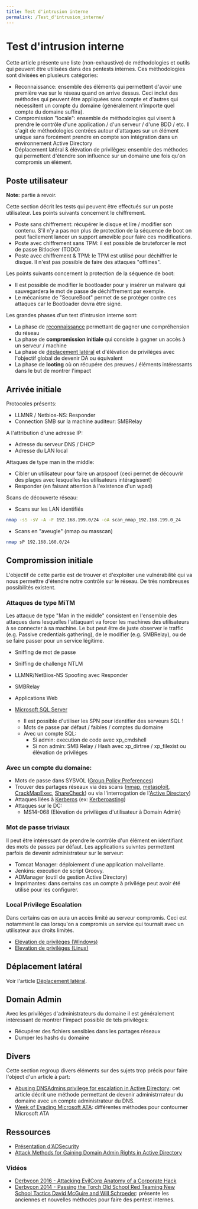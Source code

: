 ```yaml
---
title: Test d'intrusion interne
permalink: /Test_d'intrusion_interne/
---
```


# Test d'intrusion interne

Cette article présente une liste (non-exhaustive) de méthodologies et outils qui peuvent être utilisées dans des pentests internes. Ces méthodologies sont divisées en plusieurs catégories:

-   Reconnaissance: ensemble des éléments qui permettent d'avoir une première vue sur le réseau quand on arrive dessus. Ceci inclut des méthodes qui peuvent être appliquées sans compte et d'autres qui nécessitent un compte du domaine (généralement n'importe quel compte du domaine suffira).
-   Compromission "locale": ensemble de méthodologies qui visent à prendre le contrôle d'une application / d'un serveur / d'une BDD / etc. Il s'agit de méthodologies centrées autour d'attaques sur un élément unique sans forcément prendre en compte son intégration dans un environnement Active Directory
-   Déplacement latéral & élévation de privilèges: ensemble des méthodes qui permettent d'étendre son influence sur un domaine une fois qu'on compromis un élément.

Poste utilisateur
-----------------

**Note:** partie à revoir.

Cette section décrit les tests qui peuvent être effectués sur un poste utilisateur. Les points suivants concernent le chiffrement.

-   Poste sans chiffrement: récupérer le disque et lire / modifier son contenu. S'il n'y a pas non plus de protection de la séquence de boot on peut facilement lancer un support amovible pour faire ces modifications.
-   Poste avec chiffrement sans TPM: il est possible de bruteforcer le mot de passe Bitlocker (TODO)
-   Poste avec chiffrement & TPM: le TPM est utilisé pour déchiffrer le disque. Il n'est pas possible de faire des attaques "offlines".

Les points suivants concernent la protection de la séquence de boot:

-   Il est possible de modifier le bootloader pour y insérer un malware qui sauvegardera le mot de passe de déchiffrement par exemple.
-   Le mécanisme de "SecureBoot" permet de se protéger contre ces attaques car le Bootloader devra être signé.

Les grandes phases d'un test d'intrusion interne sont:

-   La phase de [reconnaissance](/Reconnaissance_(Interne) "wikilink") permettant de gagner une compréhension du réseau
-   La phase de **compromission initiale** qui consiste à gagner un accès à un serveur / machine
-   La phase de [déplacement latéral](/déplacement_latéral "wikilink") et d'élévation de priviléges avec l'objectif global de devenir DA ou équivalent
-   La phase de **looting** où on récupére des preuves / éléments intéressants dans le but de montrer l'impact

Arrivée initiale
----------------

Protocoles présents:

-   LLMNR / Netbios-NS: Responder
-   Connection SMB sur la machine auditeur: SMBRelay

A l'attribution d'une adresse IP:

-   Adresse du serveur DNS / DHCP
-   Adresse du LAN local

Attaques de type man in the middle:

-   Cibler un utilisateur pour faire un arpspoof (ceci permet de découvrir des plages avec lesquelles les utilisateurs intéragissent)
-   Responder (en faisant attention à l'existence d'un wpad)

Scans de découverte réseau:

-   Scans sur les LAN identifiés

``` bash
nmap -sS -sV -A -F 192.168.199.0/24 -oA scan_nmap_192.168.199.0_24
```

-   Scans en "aveugle" (nmap ou masscan)

``` bash
nmap sP 192.168.160.0/24
```

## Compromission initiale
L'objectif de cette partie est de trouver et d'exploiter une vulnérabilité qui va nous permettre d'étendre notre contrôle sur le réseau. De très nombreuses possibilités existent.

### Attaques de type MiTM

Les attaque de type "Man in the middle" consistent en l'ensemble des attaques dans lesquelles l'attaquant va forcer les machines des utilisateurs à se connecter à sa machine. Le but peut être de juste observer le traffic (e.g. Passive credentials gathering), de le modifier (e.g. SMBRelay), ou de se faire passer pour un service légitime.

-   Sniffing de mot de passe
-   Sniffing de challenge NTLM
-   LLMNR/NetBios-NS Spoofing avec Responder
-   SMBRelay

-   Applications Web
-   [Microsoft SQL Server](/Microsoft_SQL_Server "wikilink")
    - Il est possible d'utiliser les SPN pour identifier des serveurs SQL !
    - Mots de passe par défaut / faibles / comptes du domaine
    - Avec un compte SQL:
        - Si admin: execution de code avec xp_cmdshell
        - Si non admin: SMB Relay / Hash avec xp_dirtree / xp_filexist ou élévation de priviléges

### Avec un compte du domaine:

- Mots de passe dans SYSVOL ([Group Policy Preferences](/Group_Policy_Preferences "wikilink"))
- Trouver des partages réseaux via des scans ([nmap](/nmap "wikilink"), [metasploit](/metasploit "wikilink"), [CrackMapExec](/CrackMapExec "wikilink"), [ShareCheck](http://www.sec-1.com/blog/2014/sharecheck)) ou via l'interrogation de l'[Active Directory](/Active_Directory "wikilink"))
- Attaques liées à [Kerberos](/Kerberos "wikilink") (ex: [Kerberoasting](/Kerberoasting "wikilink"))
- Attaques sur le DC:
    - MS14-068 (Elévation de privilèges d'utilisateur à Domain Admin)

### Mot de passe triviaux

Il peut être intéressant de prendre le contrôle d'un élément en identifiant des mots de passes par défaut. Les applications suivntes permettent parfois de devenir administrateur sur le serveur:

- Tomcat Manager: déploiement d'une application malveillante.
- Jenkins: execution de script Groovy.
- ADManager (outil de gestion Active Directory)
- Imprimantes: dans certains cas un compte à privilége peut avoir été utilisé pour les configurer.

### Local Privilege Escalation

Dans certains cas on aura un accès limité au serveur compromis. Ceci est notamment le cas lorsqu'on a compromis un service qui tournait avec un utilisateur aux droits limités.

- [Elévation de priviléges (Windows)](/Elévation_de_priviléges_(Windows) "wikilink")
- [Elevation de priviléges (Linux)](/Elevation_de_priviléges_(Linux) "wikilink")

## Déplacement latéral

Voir l'article [Déplacement latéral](/Déplacement_latéral "wikilink").

## Domain Admin

Avec les priviléges d'administrateurs du domaine il est généralement intéressant de montrer l'impact possible de tels priviléges:

-   Récupérer des fichiers sensibles dans les partages réseaux
-   Dumper les hashs du domaine

## Divers

Cette section regroup divers éléments sur des sujets trop précis pour faire l'object d'un article à part:

- [Abusing DNSAdmins privilege for escalation in Active Directory](http://www.labofapenetrationtester.com/2017/05/abusing-dnsadmins-privilege-for-escalation-in-active-directory.html): cet article décrit une méthode permettant de devenir administrrrateur du domaine avec un compte administrateur du DNS.
- [Week of Evading Microsoft ATA](http://www.labofapenetrationtester.com/2017/08/week-of-evading-microsoft-ata-day2.html): différentes méthodes pour contourner Microsoft ATA

## Ressources

-   [Présentation d'ADSecurity](https://adsecurity.org/?page_id=1352)
-   [Attack Methods for Gaining Domain Admin Rights in Active Directory](https://adsecurity.org/?p=2362)

### Vidéos

-   [Derbycon 2016 - Attacking EvilCorp Anatomy of a Corporate Hack](https://www.youtube.com/watch?v=nJSMJyRNvlM)
-   [Derbycon 2014 - Passing the Torch Old School Red Teaming New School Tactics David McGuire and Will Schroeder](https://www.youtube.com/watch?v=rpwrKhgMd7E): présente les anciennes et nouvelles méthodes pour faire des pentest internes.



